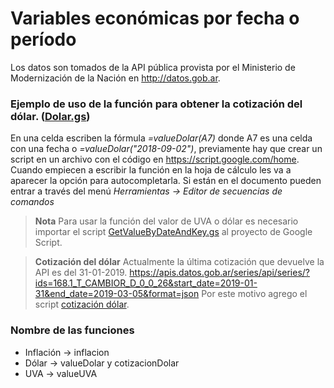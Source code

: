 # Variables económicas por fecha o período

Los datos son tomados de la API pública provista por el Ministerio de Modernización de la Nación en http://datos.gob.ar.

### Ejemplo de uso de la función para obtener la cotización del dólar. ([Dolar.gs](../blob/master/Dolar.gs))
En una celda escriben la fórmula *=valueDolar(A7)* donde A7 es una celda con una fecha o *=valueDolar("2018-09-02")*, previamente hay que crear un script en un archivo con el código en https://script.google.com/home. Cuando empiecen a escribir la función en la hoja de cálculo les va a aparecer la opción para autocompletarla.
Si están en el documento pueden entrar a través del menú *Herramientas -> Editor de secuencias de comandos*

> **Nota**
Para usar la función del valor de UVA o dólar es necesario importar el script [GetValueByDateAndKey.gs](../blob/master/GetValueByDateAndKey.gs) al proyecto de Google Script.

> **Cotización del dólar**
Actualmente la última cotización que devuelve la API es del 31-01-2019. https://apis.datos.gob.ar/series/api/series/?ids=168.1_T_CAMBIOR_D_0_0_26&start_date=2019-01-31&end_date=2019-03-05&format=json
Por este motivo agrego el script [cotización dólar](../blob/master/CotizacionDolar.gs).

### Nombre de las funciones

* Inflación -> inflacion
* Dólar -> valueDolar y cotizacionDolar
* UVA -> valueUVA


